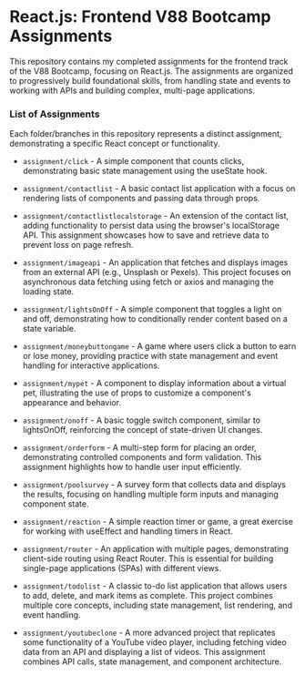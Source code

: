 # React.js: Frontend V88 Bootcamp Assignments
This repository contains my completed assignments for the frontend track of the V88 Bootcamp, focusing on React.js. The assignments are organized to progressively build foundational skills, from handling state and events to working with APIs and building complex, multi-page applications.

### List of Assignments 
Each folder/branches in this repository represents a distinct assignment, demonstrating a specific React concept or functionality.

- `assignment/click` - A simple component that counts clicks, demonstrating basic state management using the useState hook.

- `assignment/contactlist` - A basic contact list application with a focus on rendering lists of components and passing data through props.

- `assignment/contactlistlocalstorage` - An extension of the contact list, adding functionality to persist data using the browser's localStorage API. This assignment showcases how to save and retrieve data to prevent loss on page refresh.

- `assignment/imageapi` - An application that fetches and displays images from an external API (e.g., Unsplash or Pexels). This project focuses on asynchronous data fetching using fetch or axios and managing the loading state.

- `assignment/lightsOnOff` - A simple component that toggles a light on and off, demonstrating how to conditionally render content based on a state variable.

- `assignment/moneybuttongame` - A game where users click a button to earn or lose money, providing practice with state management and event handling for interactive applications.

- `assignment/mypet` - A component to display information about a virtual pet, illustrating the use of props to customize a component's appearance and behavior.

- `assignment/onoff` - A basic toggle switch component, similar to lightsOnOff, reinforcing the concept of state-driven UI changes.

- `assignment/orderform` - A multi-step form for placing an order, demonstrating controlled components and form validation. This assignment highlights how to handle user input efficiently.

- `assignment/poolsurvey` - A survey form that collects data and displays the results, focusing on handling multiple form inputs and managing component state.

- `assignment/reaction` - A simple reaction timer or game, a great exercise for working with useEffect and handling timers in React.

- `assignment/router` - An application with multiple pages, demonstrating client-side routing using React Router. This is essential for building single-page applications (SPAs) with different views.

- `assignment/todolist` - A classic to-do list application that allows users to add, delete, and mark items as complete. This project combines multiple core concepts, including state management, list rendering, and event handling.

- `assignment/youtubeclone` - A more advanced project that replicates some functionality of a YouTube video player, including fetching video data from an API and displaying a list of videos. This assignment combines API calls, state management, and component architecture.
